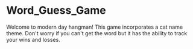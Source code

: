 # Word_Guess_Game
Welcome to modern day hangman! This game incorporates a cat name theme. Don't worry if you can't get the word but it has the ability to track your wins and losses. 

